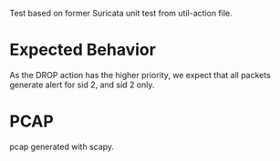 Test based on former Suricata unit test from util-action file.

Expected Behavior
=================

As the DROP action has the higher priority, we expect that all packets generate
alert for sid 2, and sid 2 only.

PCAP
====
pcap generated with scapy.

